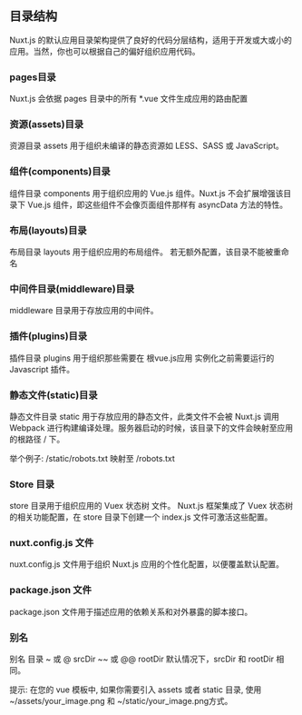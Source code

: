 ## 目录结构
Nuxt.js 的默认应用目录架构提供了良好的代码分层结构，适用于开发或大或小的应用。当然，你也可以根据自己的偏好组织应用代码。
### pages目录
Nuxt.js 会依据 pages 目录中的所有 *.vue 文件生成应用的路由配置

### 资源(assets)目录
资源目录 assets 用于组织未编译的静态资源如 LESS、SASS 或 JavaScript。

### 组件(components)目录
组件目录 components 用于组织应用的 Vue.js 组件。Nuxt.js 不会扩展增强该目录下 Vue.js 组件，即这些组件不会像页面组件那样有 asyncData 方法的特性。

### 布局(layouts)目录

布局目录 layouts 用于组织应用的布局组件。
若无额外配置，该目录不能被重命名

### 中间件目录(middleware)目录
middleware 目录用于存放应用的中间件。

### 插件(plugins)目录
插件目录 plugins 用于组织那些需要在 根vue.js应用 实例化之前需要运行的 Javascript 插件。

### 静态文件(static)目录
静态文件目录 static 用于存放应用的静态文件，此类文件不会被 Nuxt.js 调用 Webpack 进行构建编译处理。服务器启动的时候，该目录下的文件会映射至应用的根路径 / 下。

举个例子: /static/robots.txt 映射至 /robots.txt

### Store 目录
store 目录用于组织应用的 Vuex 状态树 文件。 Nuxt.js 框架集成了 Vuex 状态树 的相关功能配置，在 store 目录下创建一个 index.js 文件可激活这些配置。

### nuxt.config.js 文件
nuxt.config.js 文件用于组织 Nuxt.js 应用的个性化配置，以便覆盖默认配置。

### package.json 文件
package.json 文件用于描述应用的依赖关系和对外暴露的脚本接口。

### 别名
别名	目录
~ 或 @	srcDir
~~ 或 @@	rootDir
默认情况下，srcDir 和 rootDir 相同。

提示: 在您的 vue 模板中, 如果你需要引入 assets 或者 static 目录, 使用 ~/assets/your_image.png 和 ~/static/your_image.png方式。

